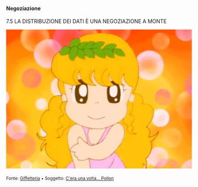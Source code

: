 #### Negoziazione

<span class="tesi">7.5 LA DISTRIBUZIONE DEI DATI È UNA NEGOZIAZIONE A MONTE</span>

![Pollon](../assets/images/allegria.gif ':size=450x100%')

<small> Fonte: [Giffetteria](http://giffetteria.it/gif/cera-volta-pollon/) • Soggetto: [C'era una volta... Pollon](https://it.wikipedia.org/wiki/Pollon)</small>
